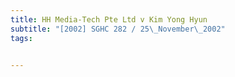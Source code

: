 ```yaml
---
title: HH Media-Tech Pte Ltd v Kim Yong Hyun 
subtitle: "[2002] SGHC 282 / 25\_November\_2002"
tags:


---
```


